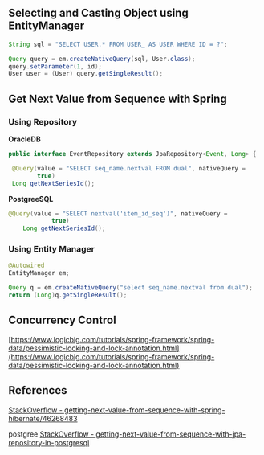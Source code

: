 

## Selecting and Casting Object using EntityManager
```java
String sql = "SELECT USER.* FROM USER_ AS USER WHERE ID = ?";

Query query = em.createNativeQuery(sql, User.class);
query.setParameter(1, id);
User user = (User) query.getSingleResult();
```

## Get Next Value from Sequence with Spring 

### Using Repository
**OracleDB**
```java
public interface EventRepository extends JpaRepository<Event, Long> {

 @Query(value = "SELECT seq_name.nextval FROM dual", nativeQuery = 
        true)
 Long getNextSeriesId();
```

**PostgreeSQL**
```java
@Query(value = "SELECT nextval('item_id_seq')", nativeQuery =
            true)
    Long getNextSeriesId();
```

### Using Entity Manager
```java
@Autowired
EntityManager em;

Query q = em.createNativeQuery("select seq_name.nextval from dual");
return (Long)q.getSingleResult();
```



## Concurrency Control
[https://www.logicbig.com/tutorials/spring-framework/spring-data/pessimistic-locking-and-lock-annotation.html](https://www.logicbig.com/tutorials/spring-framework/spring-data/pessimistic-locking-and-lock-annotation.html)

## References

[StackOverflow - getting-next-value-from-sequence-with-spring-hibernate/46268483](https://stackoverflow.com/questions/46240529/getting-next-value-from-sequence-with-spring-hibernate/46268483)

postgree
[StackOverflow - getting-next-value-from-sequence-with-jpa-repository-in-postgresql](https://stackoverflow.com/questions/47490199/getting-next-value-from-sequence-with-jpa-repository-in-postgresql)
